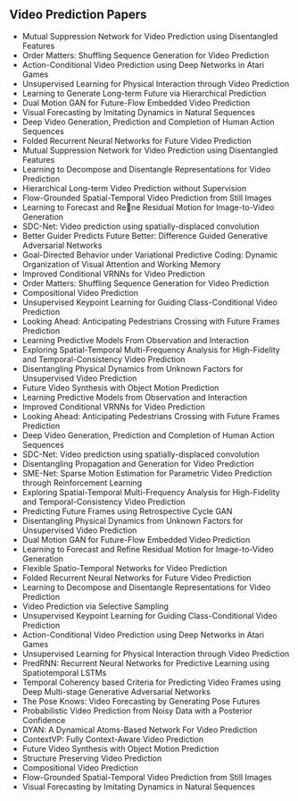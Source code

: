 <h2> Video Prediction Papers </h2>



<ul>

                             

 <li><a target="_blank" href="https://github.com/manjunath5496/Video-Prediction-Papers/blob/master/mon(1).pdf" style="text-decoration:none;">Mutual Suppression Network for Video
Prediction using Disentangled Features</a></li>

 <li><a target="_blank" href="https://github.com/manjunath5496/Video-Prediction-Papers/blob/master/mon(2).pdf" style="text-decoration:none;">Order Matters: Shuffling Sequence
Generation for Video Prediction</a></li>

<li><a target="_blank" href="https://github.com/manjunath5496/Video-Prediction-Papers/blob/master/mon(3).pdf" style="text-decoration:none;">Action-Conditional Video Prediction
using Deep Networks in Atari Games</a></li>
 <li><a target="_blank" href="https://github.com/manjunath5496/Video-Prediction-Papers/blob/master/mon(4).pdf" style="text-decoration:none;">Unsupervised Learning for Physical Interaction through Video Prediction</a></li>                              
<li><a target="_blank" href="https://github.com/manjunath5496/Video-Prediction-Papers/blob/master/mon(5).pdf" style="text-decoration:none;">Learning to Generate Long-term Future via Hierarchical Prediction</a></li>
<li><a target="_blank" href="https://github.com/manjunath5496/Video-Prediction-Papers/blob/master/mon(6).pdf" style="text-decoration:none;">Dual Motion GAN for Future-Flow Embedded Video Prediction</a></li>
 <li><a target="_blank" href="https://github.com/manjunath5496/Video-Prediction-Papers/blob/master/mon(7).pdf" style="text-decoration:none;">Visual Forecasting by Imitating Dynamics in Natural Sequences</a></li>

 <li><a target="_blank" href="https://github.com/manjunath5496/Video-Prediction-Papers/blob/master/mon(8).pdf" style="text-decoration:none;"> Deep Video Generation, Prediction and Completion of Human Action Sequences </a></li>
   <li><a target="_blank" href="https://github.com/manjunath5496/Video-Prediction-Papers/blob/master/mon(9).pdf" style="text-decoration:none;">Folded Recurrent Neural Networks for Future Video Prediction</a></li>
  
   
 <li><a target="_blank" href="https://github.com/manjunath5496/Video-Prediction-Papers/blob/master/mon(10).pdf" style="text-decoration:none;">Mutual Suppression Network for Video Prediction using Disentangled Features</a></li>                              
<li><a target="_blank" href="https://github.com/manjunath5496/Video-Prediction-Papers/blob/master/mon(11).pdf" style="text-decoration:none;">Learning to Decompose and Disentangle Representations for Video Prediction</a></li>
<li><a target="_blank" href="https://github.com/manjunath5496/Video-Prediction-Papers/blob/master/mon(12).pdf" style="text-decoration:none;">Hierarchical Long-term Video Prediction without Supervision</a></li>
<li><a target="_blank" href="https://github.com/manjunath5496/Video-Prediction-Papers/blob/master/mon(13).pdf" style="text-decoration:none;">Flow-Grounded Spatial-Temporal Video
Prediction from Still Images</a></li>

<li><a target="_blank" href="https://github.com/manjunath5496/Video-Prediction-Papers/blob/master/mon(14).pdf" style="text-decoration:none;">Learning to Forecast and Rene Residual Motion for Image-to-Video Generation</a></li>
                              
<li><a target="_blank" href="https://github.com/manjunath5496/Video-Prediction-Papers/blob/master/mon(15).pdf" style="text-decoration:none;">SDC-Net: Video prediction using
spatially-displaced convolution</a></li>

<li><a target="_blank" href="https://github.com/manjunath5496/Video-Prediction-Papers/blob/master/mon(16).pdf" style="text-decoration:none;">Better Guider Predicts Future Better: Difference Guided Generative Adversarial Networks</a></li>

  <li><a target="_blank" href="https://github.com/manjunath5496/Video-Prediction-Papers/blob/master/mon(17).pdf" style="text-decoration:none;">Goal-Directed Behavior under Variational Predictive Coding: Dynamic Organization of Visual Attention and Working Memory</a></li>   
  
<li><a target="_blank" href="https://github.com/manjunath5496/Video-Prediction-Papers/blob/master/mon(18).pdf" style="text-decoration:none;">Improved Conditional VRNNs for Video Prediction</a></li> 

  
<li><a target="_blank" href="https://github.com/manjunath5496/Video-Prediction-Papers/blob/master/mon(19).pdf" style="text-decoration:none;">Order Matters: Shuffling Sequence
Generation for Video Prediction</a></li> 

<li><a target="_blank" href="https://github.com/manjunath5496/Video-Prediction-Papers/blob/master/mon(20).pdf" style="text-decoration:none;">Compositional Video Prediction</a></li>

<li><a target="_blank" href="https://github.com/manjunath5496/Video-Prediction-Papers/blob/master/mon(21).pdf" style="text-decoration:none;">Unsupervised Keypoint Learning
for Guiding Class-Conditional Video Prediction</a></li>
<li><a target="_blank" href="https://github.com/manjunath5496/Video-Prediction-Papers/blob/master/mon(22).pdf" style="text-decoration:none;">Looking Ahead: Anticipating Pedestrians Crossing with Future Frames Prediction</a></li> 
 <li><a target="_blank" href="https://github.com/manjunath5496/Video-Prediction-Papers/blob/master/mon(23).pdf" style="text-decoration:none;">Learning Predictive Models From Observation and Interaction</a></li> 
 

   <li><a target="_blank" href="https://github.com/manjunath5496/Video-Prediction-Papers/blob/master/mon(24).pdf" style="text-decoration:none;">Exploring Spatial-Temporal Multi-Frequency Analysis for High-Fidelity and Temporal-Consistency Video Prediction</a></li>
 
   <li><a target="_blank" href="https://github.com/manjunath5496/Video-Prediction-Papers/blob/master/mon(25).pdf" style="text-decoration:none;">Disentangling Physical Dynamics from Unknown Factors for Unsupervised Video Prediction</a></li>                              
 <li><a target="_blank" href="https://github.com/manjunath5496/Video-Prediction-Papers/blob/master/mon(26).pdf" style="text-decoration:none;">Future Video Synthesis with Object Motion Prediction</a></li>
 <li><a target="_blank" href="https://github.com/manjunath5496/Video-Prediction-Papers/blob/master/mon(27).pdf" style="text-decoration:none;">Learning Predictive Models from Observation and Interaction</a></li>
   
 
   <li><a target="_blank" href="https://github.com/manjunath5496/Video-Prediction-Papers/blob/master/mon(28).pdf" style="text-decoration:none;">Improved Conditional VRNNs for Video Prediction</a></li>
 
   <li><a target="_blank" href="https://github.com/manjunath5496/Video-Prediction-Papers/blob/master/mon(29).pdf" style="text-decoration:none;">Looking Ahead: Anticipating Pedestrians Crossing with Future Frames Prediction</a></li>                              

  <li><a target="_blank" href="https://github.com/manjunath5496/Video-Prediction-Papers/blob/master/mon(30).pdf" style="text-decoration:none;">Deep Video Generation, Prediction and Completion of Human Action Sequences</a></li>
 
   <li><a target="_blank" href="https://github.com/manjunath5496/Video-Prediction-Papers/blob/master/mon(31).pdf" style="text-decoration:none;">SDC-Net: Video prediction using
spatially-displaced convolution</a></li> 
    <li><a target="_blank" href="https://github.com/manjunath5496/Video-Prediction-Papers/blob/master/mon(32).pdf" style="text-decoration:none;">Disentangling Propagation and Generation for Video Prediction</a></li> 

   <li><a target="_blank" href="https://github.com/manjunath5496/Video-Prediction-Papers/blob/master/mon(33).pdf" style="text-decoration:none;">SME-Net: Sparse Motion Estimation for Parametric Video Prediction through Reinforcement Learning</a></li>                              

  <li><a target="_blank" href="https://github.com/manjunath5496/Video-Prediction-Papers/blob/master/mon(34).pdf" style="text-decoration:none;">Exploring Spatial-Temporal Multi-Frequency Analysis for High-Fidelity and Temporal-Consistency Video Prediction</a></li> 
 
  <li><a target="_blank" href="https://github.com/manjunath5496/Video-Prediction-Papers/blob/master/mon(35).pdf" style="text-decoration:none;">Predicting Future Frames using Retrospective Cycle GAN</a></li> 

  <li><a target="_blank" href="https://github.com/manjunath5496/Video-Prediction-Papers/blob/master/mon(36).pdf" style="text-decoration:none;">Disentangling Physical Dynamics from Unknown Factors for Unsupervised Video Prediction</a></li> 
 
<li><a target="_blank" href="https://github.com/manjunath5496/Video-Prediction-Papers/blob/master/mon(37).pdf" style="text-decoration:none;">Dual Motion GAN for Future-Flow Embedded Video Prediction</a></li>
 <li><a target="_blank" href="https://github.com/manjunath5496/Video-Prediction-Papers/blob/master/mon(38).pdf" style="text-decoration:none;">Learning to Forecast and Refine Residual Motion for Image-to-Video Generation</a></li>
<li><a target="_blank" href="https://github.com/manjunath5496/Video-Prediction-Papers/blob/master/mon(39).pdf" style="text-decoration:none;">Flexible Spatio-Temporal Networks for Video Prediction</a></li>
 <li><a target="_blank" href="https://github.com/manjunath5496/Video-Prediction-Papers/blob/master/mon(40).pdf" style="text-decoration:none;">Folded Recurrent Neural Networks for Future Video Prediction</a></li>                              
<li><a target="_blank" href="https://github.com/manjunath5496/Video-Prediction-Papers/blob/master/mon(41).pdf" style="text-decoration:none;">Learning to Decompose and Disentangle Representations for Video Prediction</a></li>
<li><a target="_blank" href="https://github.com/manjunath5496/Video-Prediction-Papers/blob/master/mon(42).pdf" style="text-decoration:none;">Video Prediction via Selective Sampling</a></li>
 
  <li><a target="_blank" href="https://github.com/manjunath5496/Video-Prediction-Papers/blob/master/mon(43).pdf" style="text-decoration:none;">Unsupervised Keypoint Learning
for Guiding Class-Conditional Video Prediction</a></li>
 <li><a target="_blank" href="https://github.com/manjunath5496/Video-Prediction-Papers/blob/master/mon(44).pdf" style="text-decoration:none;">Action-Conditional Video Prediction
using Deep Networks in Atari Games</a></li>
   <li><a target="_blank" href="https://github.com/manjunath5496/Video-Prediction-Papers/blob/master/mon(45).pdf" style="text-decoration:none;">Unsupervised Learning for Physical Interaction through Video Prediction</a></li>  
   
<li><a target="_blank" href="https://github.com/manjunath5496/Video-Prediction-Papers/blob/master/mon(46).pdf" style="text-decoration:none;">PredRNN: Recurrent Neural Networks for Predictive Learning using Spatiotemporal LSTMs</a></li> 
                             
<li><a target="_blank" href="https://github.com/manjunath5496/Video-Prediction-Papers/blob/master/mon(47).pdf" style="text-decoration:none;">Temporal Coherency based Criteria for Predicting Video Frames using Deep Multi-stage Generative Adversarial Networks</a></li>
<li><a target="_blank" href="https://github.com/manjunath5496/Video-Prediction-Papers/blob/master/mon(48).pdf" style="text-decoration:none;">The Pose Knows: Video Forecasting by Generating Pose Futures</a></li>

<li><a target="_blank" href="https://github.com/manjunath5496/Video-Prediction-Papers/blob/master/mon(49).pdf" style="text-decoration:none;">Probabilistic Video Prediction from Noisy Data with a Posterior Confidence</a></li>

<li><a target="_blank" href="https://github.com/manjunath5496/Video-Prediction-Papers/blob/master/mon(50).pdf" style="text-decoration:none;">DYAN: A Dynamical Atoms-Based Network For Video Prediction</a></li> 
                             
<li><a target="_blank" href="https://github.com/manjunath5496/Video-Prediction-Papers/blob/master/mon(51).pdf" style="text-decoration:none;">ContextVP: Fully Context-Aware Video
Prediction</a></li>
<li><a target="_blank" href="https://github.com/manjunath5496/Video-Prediction-Papers/blob/master/mon(52).pdf" style="text-decoration:none;">Future Video Synthesis with Object Motion Prediction</a></li>

<li><a target="_blank" href="https://github.com/manjunath5496/Video-Prediction-Papers/blob/master/mon(53).pdf" style="text-decoration:none;">Structure Preserving Video Prediction</a></li>

<li><a target="_blank" href="https://github.com/manjunath5496/Video-Prediction-Papers/blob/master/mon(54).pdf" style="text-decoration:none;">Compositional Video Prediction</a></li>

<li><a target="_blank" href="https://github.com/manjunath5496/Video-Prediction-Papers/blob/master/mon(55).pdf" style="text-decoration:none;">Flow-Grounded Spatial-Temporal Video
Prediction from Still Images</a></li>

<li><a target="_blank" href="https://github.com/manjunath5496/Video-Prediction-Papers/blob/master/mon(56).pdf" style="text-decoration:none;">Visual Forecasting by Imitating Dynamics in Natural Sequences</a></li>





                              
</ul>
